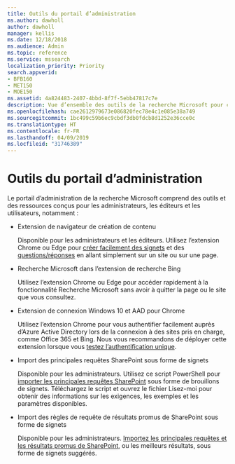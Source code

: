 ```yaml
---
title: Outils du portail d’administration
ms.author: dawholl
author: dawholl
manager: kellis
ms.date: 12/18/2018
ms.audience: Admin
ms.topic: reference
ms.service: mssearch
localization_priority: Priority
search.appverid:
- BFB160
- MET150
- MOE150
ms.assetid: 4a824483-2407-4bbd-8f7f-5ebb47817c7e
description: Vue d’ensemble des outils de la recherche Microsoft pour créer et importer des résultats, vous connecter automatiquement et lancer des recherches de n’importe où
ms.openlocfilehash: cae2612979673e086820fec78e4c1e085e38a749
ms.sourcegitcommit: 1bc499c59b6ec9cbdf3db0fdcb8d1252e36cce0c
ms.translationtype: HT
ms.contentlocale: fr-FR
ms.lasthandoff: 04/09/2019
ms.locfileid: "31746389"
---
```

# <a name="admin-portal-tools"></a>Outils du portail d’administration

Le portail d’administration de la recherche Microsoft comprend des outils et des ressources conçus pour les administrateurs, les éditeurs et les utilisateurs, notamment :
  
- Extension de navigateur de création de contenu
    
    Disponible pour les administrateurs et les éditeurs. Utilisez l’extension Chrome ou Edge pour [créer facilement des signets](create-bookmarks.md) et des [questions/réponses](create-qas.md) en allant simplement sur un site ou sur une page. 
    
- Recherche Microsoft dans l’extension de recherche Bing
    
    Utilisez l’extension Chrome ou Edge pour accéder rapidement à la fonctionnalité Recherche Microsoft sans avoir à quitter la page ou le site que vous consultez.
    
- Extension de connexion Windows 10 et AAD pour Chrome
    
    Utilisez l’extension Chrome pour vous authentifier facilement auprès d’Azure Active Directory lors de la connexion à des sites pris en charge, comme Office 365 et Bing. Nous vous recommandons de déployer cette extension lorsque vous [testez l’authentification unique](test-single-sign-on.md).
    
- Import des principales requêtes SharePoint sous forme de signets
    
    Disponible pour les administrateurs. Utilisez ce script PowerShell pour [importer les principales requêtes SharePoint](import-sharepoint-promoted-results-and-top-queries.md) sous forme de brouillons de signets. Téléchargez le script et ouvrez le fichier Lisez-moi pour obtenir des informations sur les exigences, les exemples et les paramètres disponibles. 
    
- Import des règles de requête de résultats promus de SharePoint sous forme de signets
    
    Disponible pour les administrateurs. [Importez les principales requêtes et les résultats promus de SharePoint](import-sharepoint-promoted-results-and-top-queries.md), ou les meilleurs résultats, sous forme de signets suggérés. 

  

